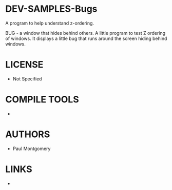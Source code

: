 # DEV-SAMPLES-Bugs
A program to help understand z-ordering.  

BUG - a window that hides behind others. A little program to test Z ordering of windows. It displays a little bug that runs around the screen hiding behind windows.

LICENSE
===============
* Not Specified

COMPILE TOOLS
===============
* 
 
AUTHORS
===============
* Paul Montgomery

LINKS
===============
* 
